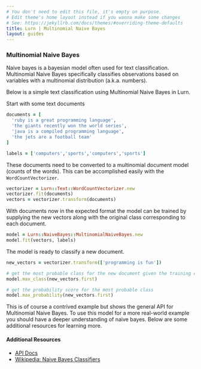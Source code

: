 ```yaml
---
# You don't need to edit this file, it's empty on purpose.
# Edit theme's home layout instead if you wanna make some changes
# See: https://jekyllrb.com/docs/themes/#overriding-theme-defaults
title: Lurn | Multinomial Naive Bayes
layout: guides
---
```


### Multinomial Naive Bayes
Naive bayes is a bayesian model often used for text classification. Multinomial Naive Bayes specifically classifies observations based on variables with a multinomial distribution (a.k.a. numbers).

Below is a simple text classification using Multinomial Naive Bayes in Lurn.

Start with some text documents

  ```ruby
  documents = [
    'ruby is a great programming language',
    'the giants recently won the world series',
    'java is a compiled programming language',
    'the jets are a football team'
  ]

  labels = ['computers','sports','computers','sports']
  ```

These documents need to be converted to a multinomial document model (counts of the words). This can be accomplished easily with the
`WordCountVectorizer`.
```ruby
vectorizer = Lurn::Text::WordCountVectorizer.new
vectorizer.fit(documents)
vectors = vectorizer.transform(documents)
```

With documents now in the expected format the model can be trained by supplying the new vectors along with the original class corresponding
to each document.

```ruby
model = Lurn::NaiveBayes::MultinomialNaiveBayes.new
model.fit(vectors, labels)
```

The model is ready to classify a new document.

```ruby
new_vectors = vectorizer.transform(['programming is fun'])

# get the most probable class for the new document given the training data
model.max_class(new_vectors.first)

# get the probability score for the most probable class
model.max_probability(new_vectors.first)
```
This is of course a contrived example but shows the general API for Multinomial Naive Bayes. To use this model for a more real-world example you
should have a deeper understanding of naive bayes. Below are some additional resources for learning more.

#### Additional Resources
- [API Docs](/docs/Lurn/NaiveBayes/MultinomialNaiveBayes.html)
- [Wikipedia: Naive Bayes Classifiers](https://en.wikipedia.org/wiki/Naive_Bayes_classifier)